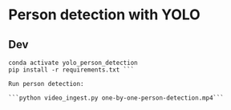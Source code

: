 # Person detection with YOLO

## Dev

``` conda create --name yolo_person_detection python=3.10
conda activate yolo_person_detection
pip install -r requirements.txt ```

Run person detection:

```python video_ingest.py one-by-one-person-detection.mp4```